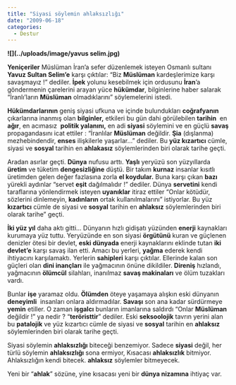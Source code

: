 ```yaml
---
title: "Siyasi söylemin ahlaksızlığı"
date: "2009-06-18"
categories: 
  - Destur
---
```


**![](../uploads/image/yavus selim.jpg)**

**Yeniçeriler** Müslüman İran’a sefer düzenlemek isteyen Osmanlı sultanı **Yavuz Sultan Selim’e** karşı çıktılar: “Biz **Müslüman** kardeşlerimize karşı savaşmayız !” dediler. **İpek** yolunu kesebilmek için ordusunu **İran**’a göndermenin çarelerini arayan yüce **hükümdar**, bilginlerine haber salarak “İranlı’ların **Müslüman** olmadıklarını” söylemelerini istedi.

**Hükümdarlarının** geniş siyasi ufkuna ve içinde bulundukları **coğrafyanın** çıkarlarına inanmış olan **bilginler,** etkileri bu gün dahi görülebilen **tarihin**  en **ağır**, en acımasız  **politik yalanını,** en adi **siyasi** söylemini ve en güçlü **savaş** propagandasını icat ettiler : “İranlılar **Müslüman** değildir. **Şia** (dışlanma) mezhebindendir, **enses** ilişkilerle yaşarlar…” dediler. Bu **yüz kızartıcı** cümle, siyasi ve **sosyal** tarihin en **ahlakasız** söylemlerinden biri olarak tarihe geçti.

Aradan asırlar geçti. **Dünya** nufusu arttı. **Yaşlı** yeryüzü son yüzyıllarda **üretim** ve tüketim **dengesizliğine** düştü. Bir takım **kurnaz** insanlar kısıtlı üretimden gelen değer fazlasına zorla **el koydular.** Buna karşı çıkan **bazı** yürekli aydınlar “servet **eşit** dağılmalıdır !” dediler. Dünya **servetini** kendi taraflarına yönlendirmek isteyen **uyanıklar** itiraz ettiler “Onlar kötüdür, sözlerini dinlemeyin, **kadınların** ortak kullanılmalarını” istiyorlar. Bu yüz **kızartıcı** cümle de siyasi ve **sosyal** tarihin en **ahlaksız** söylemlerinden biri olarak tarihe” geçti.

**İki yüz yıl** daha aktı gitti… Dünyanın hızlı gidişatı yüzünden **enerji** kaynakları kurumaya yüz tuttu. Yeryüzünde en son siyasi **örgütünü** kuran ve güçlenen denizler ötesi bir devlet, **eski dünyada** enerji kaynaklarını eklinde tutan **iki devlet’e** karşı savaş ilan etti. Amacı bu yerleri, **yağma** ederek kendi ihtiyacını karşılamaktı. Yerlerin **sahipleri** karşı çıktılar. Ellerinde kalan son  güçleri olan **dini inançları** ile yağmacının önüne dikildiler. **Direniş** hızlandı, yağmacının **ölümcül** silahları, inanılmaz **savaş makinaları** ve ölüm tuzakları vardı.

Bunlar **işe** yaramaz oldu. **Ölümden** öteye yaşamaya alışkın eski dünyanın **deneyimli**  insanları onlara aldırmadılar. **Savaşı** son ana kadar sürdürmeye **yemin** etiller. O zaman **işgalcı** bunların imanlarına saldırdı “Onlar **Müslüman** değildir !” ya nedir ? “**teröristtir**” dediler. Eski **seksoolojik** tavrın yerini alan bu **patalojik** ve yüz kızartıcı cümle de siyasi ve **sosyal** tarihin en **ahlaksız** söylemlerinden biri olarak tarihe geçti.

Siyasi söylemin **ahlaksızlığı** biteceği benzemiyor. Sadece **siyasi** değil, her türlü söylemin **ahlaksızlığı** sona ermiyor, Kısacası **ahlaksızlık** bitmiyor. Ahlaksızlığın kendi bitecek. **ahlaksız** söylemler bitmeyecek.

Yeni bir “**ahlak**” sözüne, yine kısacası yeni bir **dünya nizamına** ihtiyaç var.
